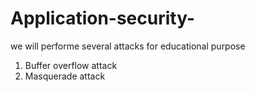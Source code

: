 # Application-security-


we will performe several attacks for educational purpose
1. Buffer overflow attack
2. Masquerade attack

